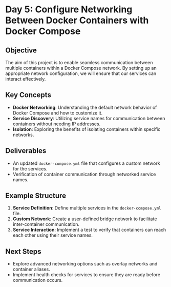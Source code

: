 # Day 5: Configure Networking Between Docker Containers with Docker Compose

## Objective
The aim of this project is to enable seamless communication between multiple containers within a Docker Compose network. By setting up an appropriate network configuration, we will ensure that our services can interact effectively.

## Key Concepts
- **Docker Networking**: Understanding the default network behavior of Docker Compose and how to customize it.
- **Service Discovery**: Utilizing service names for communication between containers without needing IP addresses.
- **Isolation**: Exploring the benefits of isolating containers within specific networks.

## Deliverables
- An updated `docker-compose.yml` file that configures a custom network for the services.
- Verification of container communication through networked service names.

## Example Structure
1. **Service Definition**: Define multiple services in the `docker-compose.yml` file.
2. **Custom Network**: Create a user-defined bridge network to facilitate inter-container communication.
3. **Service Interaction**: Implement a test to verify that containers can reach each other using their service names.

## Next Steps
- Explore advanced networking options such as overlay networks and container aliases.
- Implement health checks for services to ensure they are ready before communication occurs.
